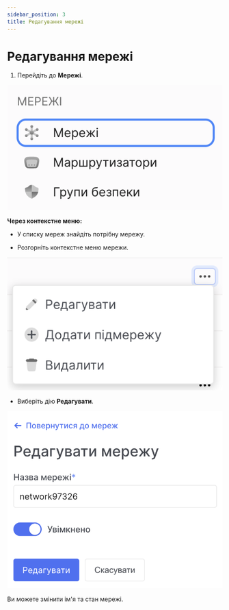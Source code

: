 ```yaml
---
sidebar_position: 3
title: Редагування мережі
---
```


# Редагування мережі

1. Перейдіть до **Мережі**.

![](../../img/i-net1-ua.svg)

**Через контекстне меню:**

- У списку мереж знайдіть потрібну мережу.

- Розгорніть контекстне меню мережи.

![](../../img/i-net10-ua.svg)

- Виберіть дію **Редагувати**.

![](../../img/i-net11-ua.svg)

Ви можете змінити ім'я та стан мережі.